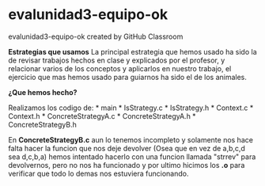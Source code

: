 # evalunidad3-equipo-ok
evalunidad3-equipo-ok created by GitHub Classroom


**Estrategias que usamos**
 La principal estrategia que hemos usado ha sido la de revisar
 trabajos hechos en clase y explicados por el profesor, 
 y relacionar varios de los conceptos y aplicarlos en nuestro trabajo,
 el ejercicio que mas hemos usado para guiarnos ha sido el de los animales.
 
 **¿Que hemos hecho?**
 
 Realizamos los codigo de: * main
                           * IsStrategy.c 
                           * IsStrategy.h
                           * Context.c
                           * Context.h
                           * ConcreteStrategyA.c
                           * ConcreteStrategyA.h
                           * ConcreteStrategyB.h
                           
 En **ConcreteStrategyB.c** aun lo tenemos incompleto 
 y solamente nos hace falta hacer la funcion que nos deje devolver (Osea que en vez de a,b,c,d sea d,c,b,a)
 hemos intentado hacerlo con una funcion llamada "strrev" para devolvernos, pero 
 no nos ha funcionado y por ultimo hicimos los **.o** para verificar que todo lo demas nos estuviera funcionando.
 
 

